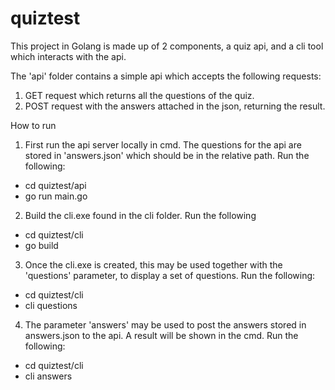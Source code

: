 # quiztest
This project in Golang is made up of 2 components, a quiz api, and a cli tool which interacts with the api.

The 'api' folder contains a simple api which accepts the following requests:
  1) GET request which returns all the questions of the quiz.
  2) POST request with the answers attached in the json, returning the result. 

How to run

1) First run the api server locally in cmd. The questions for the api are stored in 'answers.json' which should be in the relative path. Run the following: 
  - cd quiztest/api 
  - go run main.go

2) Build the cli.exe found in the cli folder. Run the following
  - cd quiztest/cli
  - go build

3) Once the cli.exe is created, this may be used together with the 'questions' parameter, to display a set of questions. Run the following:
  - cd quiztest/cli
  - cli questions

4) The parameter 'answers' may be used to post the answers stored in answers.json to the api. A result will be shown in the cmd. Run the following:
  - cd quiztest/cli
  - cli answers
